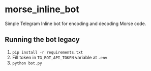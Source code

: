 # morse_inline_bot

Simple Telegram Inline bot for encoding and decoding Morse code.

## Running the bot legacy

1. `pip install -r requirements.txt`
2. Fill token in `TG_BOT_API_TOKEN` variable at `.env`
3. `python bot.py`